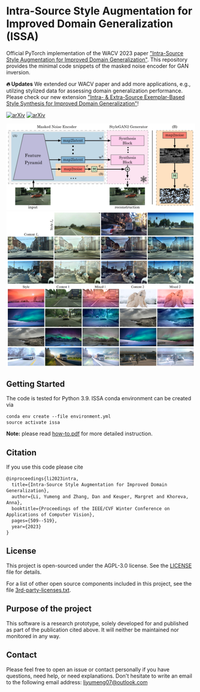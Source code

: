 
# Intra-Source Style Augmentation for Improved Domain Generalization (ISSA)
Official PyTorch implementation of the WACV 2023 paper ["Intra-Source Style Augmentation for Improved Domain Generalization"](https://arxiv.org/pdf/2210.10175.pdf).  This repository provides the minimal code snippets of the masked noise encoder for GAN inversion. 

**:fire: Updates** We extended our WACV paper and add more applications, e.g., utilzing stylized data for assessing domain generalization performance. Please check our new extension ["Intra- & Extra-Source Exemplar-Based Style Synthesis for Improved Domain Generalization"](https://arxiv.org/pdf/2307.00648.pdf)!

[![arXiv](https://img.shields.io/badge/arXiv-2210.10175-red)](https://arxiv.org/pdf/2210.10175.pdf)  [![arXiv](https://img.shields.io/badge/arXiv-2307.00648-blue)](https://arxiv.org/pdf/2307.00648.pdf)    


![overview](figs/overview.png)   
![teaser](figs/teaser.png)   
![extra-style](figs/extra.png)   


## Getting Started
The code is tested for Python 3.9.
ISSA conda environment can be created via
```
conda env create --file environment.yml
source activate issa
```
**Note:** please read [how-to.pdf](how-to.pdf) for more detailed instruction. 

## Citation
If you use this code please cite

```
@inproceedings{li2023intra,
  title={Intra-Source Style Augmentation for Improved Domain Generalization},
  author={Li, Yumeng and Zhang, Dan and Keuper, Margret and Khoreva, Anna},
  booktitle={Proceedings of the IEEE/CVF Winter Conference on Applications of Computer Vision},
  pages={509--519},
  year={2023}
}
```



## License

This project is open-sourced under the AGPL-3.0 license. See the
[LICENSE](LICENSE) file for details.

For a list of other open source components included in this project, see the
file [3rd-party-licenses.txt](3rd-party-licenses.txt).


## Purpose of the project

This software is a research prototype, solely developed for and published as
part of the publication cited above. It will neither be
maintained nor monitored in any way.


## Contact
Please feel free to open an issue or contact personally if you have questions, need help, or need explanations. Don't hesitate to write an email to the following email address:
liyumeng07@outlook.com  
